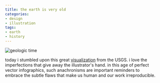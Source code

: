 ```yaml
---
title: the earth is very old
categories:
- design
- illustration
tags:
- earth
- history
---
```


![geologic time](/blog/old-uploads/2011/04/20110405_ageoftheearth.png)

today i stumbled upon this great [visualization](http://pubs.usgs.gov/gip/geotime/time.html) from the USGS. i love the imperfections that give away the illustrator's hand. in this age of perfect vector infographics, such anachronisms are important reminders to embrace the subtle flaws that make us human and our work irreproducible.
